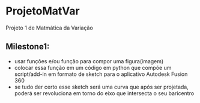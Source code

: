 # ProjetoMatVar
Projeto 1 de Matmática da Variação

## Milestone1:
- usar funções e/ou função para compor uma figura(imagem)
- colocar essa função em um código em python que compõe um script/add-in em formato de sketch para o aplicativo Autodesk Fusion 360
- se tudo der certo esse sketch será uma curva que após ser projetada, poderá ser revoluciona em torno do eixo que intersecta o seu baricentro
